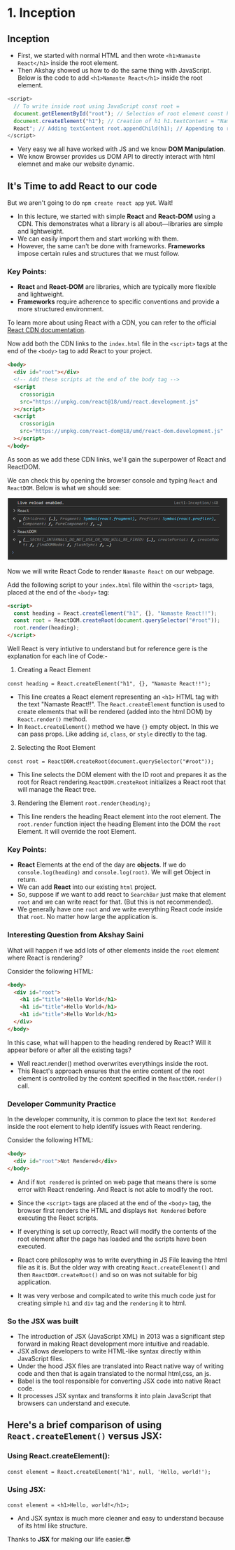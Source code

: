 # 1. Inception

## Inception

- First, we started with normal HTML and then wrote `<h1>Namaste React</h1>` inside the root element.
- Then Akshay showed us how to do the same thing with JavaScript. Below is the code to add `<h1>Namaste React</h1>` inside the root element.

```javascript
<script>
  // To write inside root using JavaScript const root =
  document.getElementById("root"); // Selection of root element const h1 =
  document.createElement("h1"); // Creation of h1 h1.textContent = "Namaste
  React"; // Adding textContent root.appendChild(h1); // Appending to root
</script>
```

- Very easy we all have worked with JS and we know **DOM Manipulation**.
- We know Browser provides us DOM API to directly interact with html elemnet and make our website dynamic.

## It's Time to add React to our code

But we aren't going to do `npm create react app` yet. Wait!

- In this lecture, we started with simple **React** and **React-DOM** using a CDN. This demonstrates what a library is all about—libraries are simple and lightweight.
- We can easily import them and start working with them.
- However, the same can't be done with frameworks. **Frameworks** impose certain rules and structures that we must follow.

### Key Points:

- **React** and **React-DOM** are libraries, which are typically more flexible and lightweight.
- **Frameworks** require adherence to specific conventions and provide a more structured environment.

To learn more about using React with a CDN, you can refer to the official [React CDN documentation](https://legacy.reactjs.org/docs/cdn-links.html).

Now add both the CDN links to the `index.html` file in the `<script>` tags at the end of the `<body>` tag to add React to your project.

```html
<body>
  <div id="root"></div>
  <!-- Add these scripts at the end of the body tag -->
  <script
    crossorigin
    src="https://unpkg.com/react@18/umd/react.development.js"
  ></script>
  <script
    crossorigin
    src="https://unpkg.com/react-dom@18/umd/react-dom.development.js"
  ></script>
</body>
```

As soon as we add these CDN links, we'll gain the superpower of React and ReactDOM.

We can check this by opening the browser console and typing `React` and `ReactDOM`. Below is what we should see:

![React and ReactDOM in Console](1.png)

Now we will write React Code to render `Namaste React` on our webpage.

Add the following script to your `index.html` file within the `<script>` tags, placed at the end of the `<body>` tag:

```html
<script>
  const heading = React.createElement("h1", {}, "Namaste React!!");
  const root = ReactDOM.createRoot(document.querySelector("#root"));
  root.render(heading);
</script>
```

Well React is very intiutive to understand but for reference gere is the explanation for each line of Code:-

1. Creating a React Element

`const heading = React.createElement("h1", {}, "Namaste React!!");`

- This line creates a React element representing an `<h1>` HTML tag with the text "Namaste React!!". The `React.createElement` function is used to create elements that will be rendered (added into the html DOM) by `React.render()` method.
- In `React.createElement()` method we have `{}` empty object. In this we can pass props. Like adding `id`, `class`, or `style` directly to the tag.

2. Selecting the Root Element

`const root = ReactDOM.createRoot(document.querySelector("#root"));`

- This line selects the DOM element with the ID root and prepares it as the root for React rendering.`ReactDOM.createRoot` initializes a React root that will manage the React tree.

3. Rendering the Element
   `root.render(heading);`

- This line renders the heading React element into the root element. The `root.render` function inject the heading Element into the DOM the `root` Element. It will override the root Element.

### Key Points:

- **React** Elements at the end of the day are **objects**. If we do `console.log(heading)` and `console.log(root)`. We will get Object in return.
- We can add **React** into our existing `html` project.
- So, suppose if we want to add react to `SearchBar` just make that element `root` and we can write react for that. (But this is not recommended).
- We generally have one `root` and we write everything React code inside that `root`. No matter how large the application is.

### Interesting Question from Akshay Saini

What will happen if we add lots of other elements inside the `root` element where React is rendering?

Consider the following HTML:

```html
<body>
  <div id="root">
    <h1 id="title">Hello World</h1>
    <h1 id="title">Hello World</h1>
    <h1 id="title">Hello World</h1>
  </div>
</body>
```

In this case, what will happen to the heading rendered by React? Will it appear before or after all the existing tags?

- Well react.render() method overwrites everythings inside the root.
- This React's approach ensures that the entire content of the root element is controlled by the content specified in the `ReactDOM.render()` call.

### Developer Community Practice

In the developer community, it is common to place the text `Not Rendered` inside the root element to help identify issues with React rendering.

Consider the following HTML:

```html
<body>
  <div id="root">Not Rendered</div>
</body>
```

- And if `Not rendered` is printed on web page that means there is some error with React rendering. And React is not able to modify the root.

- Since the `<script>` tags are placed at the end of the `<body>` tag, the browser first renders the HTML and displays `Not Rendered` before executing the React scripts.

- If everything is set up correctly, React will modify the contents of the root element after the page has loaded and the scripts have been executed.

- React core philosophy was to write everything in JS File leaving the html file as it is. But the older way with creating `React.createElement()` and then `ReactDOM.createRoot()` and so on was not suitable for big application.
- It was very verbose and compilcated to write this much code just for creating simple `h1` and `div` tag and the `rendering` it to html.

### So the JSX was built

- The introduction of JSX (JavaScript XML) in 2013 was a significant step forward in making React development more intuitive and readable.
- JSX allows developers to write HTML-like syntax directly within JavaScript files.
- Under the hood JSX files are translated into React native way of writing code and then that is again translated to the normal html,css, an js.
- Babel is the tool responsible for converting JSX code into native React code.
- It processes JSX syntax and transforms it into plain JavaScript that browsers can understand and execute.

## Here's a brief comparison of using `React.createElement()` versus JSX:

### Using React.createElement():

`const element = React.createElement('h1', null, 'Hello, world!');`

### Using JSX:

`const element = <h1>Hello, world!</h1>; `

- And JSX syntax is much more cleaner and easy to understand because of its html like structure.

Thanks to **JSX** for making our life easier.😎
